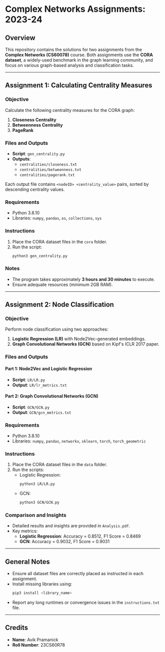 # Complex Networks Assignments: 2023-24

## Overview
This repository contains the solutions for two assignments from the **Complex Networks (CS60078)** course. Both assignments use the **CORA dataset**, a widely-used benchmark in the graph learning community, and focus on various graph-based analysis and classification tasks.

---

## Assignment 1: Calculating Centrality Measures
### Objective
Calculate the following centrality measures for the CORA graph:
1. **Closeness Centrality**
2. **Betweenness Centrality**
3. **PageRank**

### Files and Outputs
- **Script**: `gen_centrality.py`
- **Outputs**:
  - `centralities/closeness.txt`
  - `centralities/betweenness.txt`
  - `centralities/pagerank.txt`

Each output file contains `<nodeID> <centrality_value>` pairs, sorted by descending centrality values.

### Requirements
- Python 3.8.10
- Libraries: `numpy`, `pandas`, `os`, `collections`, `sys`

### Instructions
1. Place the CORA dataset files in the `cora` folder.
2. Run the script:
   ```bash
   python3 gen_centrality.py
   ```

### Notes
- The program takes approximately **3 hours and 30 minutes** to execute.
- Ensure adequate resources (minimum 2GB RAM).

---

## Assignment 2: Node Classification
### Objective
Perform node classification using two approaches:
1. **Logistic Regression (LR)** with Node2Vec-generated embeddings.
2. **Graph Convolutional Networks (GCN)** based on Kipf's ICLR 2017 paper.

### Files and Outputs
#### Part 1: Node2Vec and Logistic Regression
- **Script**: `LR/LR.py`
- **Output**: `LR/lr_metrics.txt`

#### Part 2: Graph Convolutional Networks (GCN)
- **Script**: `GCN/GCN.py`
- **Output**: `GCN/gcn_metrics.txt`

### Requirements
- Python 3.8.10
- Libraries: `numpy`, `pandas`, `networkx`, `sklearn`, `torch`, `torch_geometric`

### Instructions
1. Place the CORA dataset files in the `data` folder.
2. Run the scripts:
   - Logistic Regression:
     ```bash
     python3 LR/LR.py
     ```
   - GCN:
     ```bash
     python3 GCN/GCN.py
     ```

### Comparison and Insights
- Detailed results and insights are provided in `Analysis.pdf`.
- Key metrics:
  - **Logistic Regression**: Accuracy = 0.8512, F1 Score = 0.8469
  - **GCN**: Accuracy = 0.9032, F1 Score = 0.9031

---

## General Notes
- Ensure all dataset files are correctly placed as instructed in each assignment.
- Install missing libraries using:
  ```bash
  pip3 install <library_name>
  ```
- Report any long runtimes or convergence issues in the `instructions.txt` file.

---

## Credits
- **Name**: Avik Pramanick
- **Roll Number**: 23CS60R78
